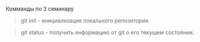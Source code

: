 Комманды по 3 семинару

> git init - инициализация локального репозитория.

> git status -  получить информацию от git о его текущем состоянии.  
